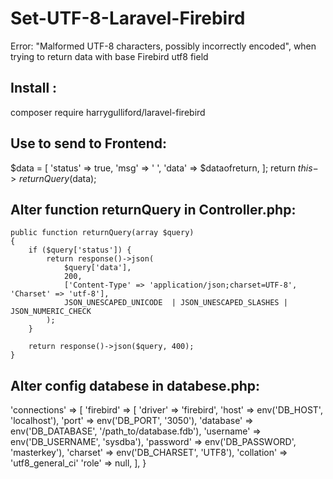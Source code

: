 # Set-UTF-8-Laravel-Firebird
Error: "Malformed UTF-8 characters, possibly incorrectly encoded", when trying to return data with base Firebird utf8 field

## Install : 
composer require harrygulliford/laravel-firebird


## Use to send to Frontend:
$data = [
  'status' => true,
  'msg' => ' ',
  'data' => $dataofreturn,
];
return $this->returnQuery($data);

## Alter function returnQuery in Controller.php:

    public function returnQuery(array $query)
    { 
        if ($query['status']) {
            return response()->json(
                $query['data'],
                200,
                ['Content-Type' => 'application/json;charset=UTF-8', 'Charset' => 'utf-8'],
                JSON_UNESCAPED_UNICODE  | JSON_UNESCAPED_SLASHES | JSON_NUMERIC_CHECK
            );
        }

        return response()->json($query, 400);
    }
    
## Alter config databese in databese.php:

'connections' => [
  'firebird' => [
        'driver'   => 'firebird',
        'host'     => env('DB_HOST', 'localhost'),
        'port'     => env('DB_PORT', '3050'),
        'database' => env('DB_DATABASE', '/path_to/database.fdb'),
        'username' => env('DB_USERNAME', 'sysdba'),
        'password' => env('DB_PASSWORD', 'masterkey'),
        'charset'  => env('DB_CHARSET', 'UTF8'),
        'collation' => 'utf8_general_ci'
        'role'     => null,
    ],
 }   

